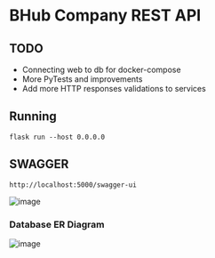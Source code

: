 # BHub Company REST API

## TODO
  - Connecting web to db for docker-compose
  - More PyTests and improvements
  - Add more HTTP responses validations to services

## Running
` flask run --host 0.0.0.0 `

## SWAGGER
` http://localhost:5000/swagger-ui ` 

![image](https://github.com/danielaczarref/flask-api/assets/43211679/44592c48-bee7-4f90-aa4b-f3556176bbd7)


### Database ER Diagram

![image](https://github.com/danielaczarref/flask-api/assets/43211679/283bc97f-8bd0-45be-8e42-83e7c3652f57)

